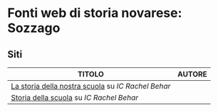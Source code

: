 # Fonti web di storia novarese: Sozzago

## Siti

| TITOLO                                                                                                                                     | AUTORE |
|--------------------------------------------------------------------------------------------------------------------------------------------|--------|
| [La storia della nostra scuola](https://www.icsrachelbehar.edu.it/wp-content/uploads/2015/02/storia-della-scuola.pdf) su *IC Rachel Behar* |        |
| [Storia della scuola](https://www.icsrachelbehar.edu.it/storia-della-scuola) su *IC Rachel Behar*                                          |        |
